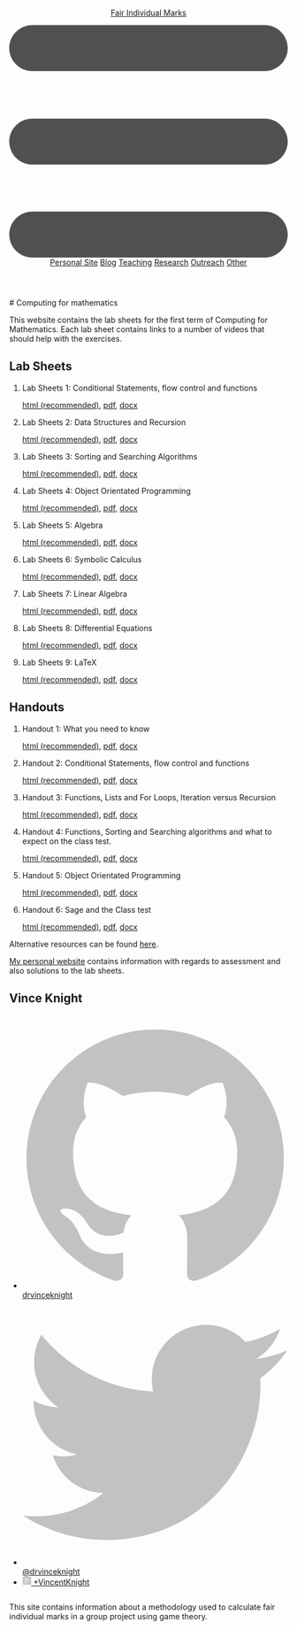 

<head>
<meta charset="utf-8">
<meta http-equiv="X-UA-Compatible" content="IE=edge">
<title>Fair Individual Marks</title>
<meta name="viewport" content="width=device-width">
<link rel="icon" href="./favicon.ico" type="image/x-icon" />
<link rel="stylesheet" href="main.css">

<script>
(function(i,s,o,g,r,a,m){i['GoogleAnalyticsObject']=r;i[r]=i[r]||function(){
(i[r].q=i[r].q||[]).push(arguments)},i[r].l=1*new Date();a=s.createElement(o),
m=s.getElementsByTagName(o)[0];a.async=1;a.src=g;m.parentNode.insertBefore(a,m)
})(window,document,'script','//www.google-analytics.com/analytics.js','ga');

ga('create', 'UA-38016329-2', 'auto');
ga('send', 'pageview');

</script>

</head>
<header class="site-header">

<div class="wrap">

<a class="site-title" href="./index.html">Fair Individual Marks</a>

<nav class="site-nav">
<a href="#" class="menu-icon">
 <svg version="1.1" xmlns="http://www.w3.org/2000/svg" xmlns:xlink="http://www.w3.org/1999/xlink" x="0px" y="0px"
    viewBox="0 0 18 15" enable-background="new 0 0 18 15" xml:space="preserve">
   <path fill="#505050" d="M18,1.484c0,0.82-0.665,1.484-1.484,1.484H1.484C0.665,2.969,0,2.304,0,1.484l0,0C0,0.665,0.665,0,1.484,0
     h15.031C17.335,0,18,0.665,18,1.484L18,1.484z"/>
   <path fill="#505050" d="M18,7.516C18,8.335,17.335,9,16.516,9H1.484C0.665,9,0,8.335,0,7.516l0,0c0-0.82,0.665-1.484,1.484-1.484
     h15.031C17.335,6.031,18,6.696,18,7.516L18,7.516z"/>
   <path fill="#505050" d="M18,13.516C18,14.335,17.335,15,16.516,15H1.484C0.665,15,0,14.335,0,13.516l0,0
     c0-0.82,0.665-1.484,1.484-1.484h15.031C17.335,12.031,18,12.696,18,13.516L18,13.516z"/>
 </svg>
</a>
<div class="trigger">
  <a class="page-link" href="drvinceknight.github.io/">Personal Site</a>
  <a class="page-link" href="drvinceknight.github.io/unpeudemath">Blog</a>
  <a class="page-link" href="drvinceknight.github.io/teaching">Teaching</a>
  <a class="page-link" href="drvinceknight.github.io/research">Research</a>
  <a class="page-link" href="drvinceknight.github.io/outreach">Outreach</a>
  <a class="page-link" href="drvinceknight.github.io/other">Other</a>
</div>
</nav>

</div>
</header>

<body>
<div class="page-content">
<div class="wrap">
<div class="home"> # Computing for mathematics

This website contains the lab sheets for the first term of Computing for Mathematics. Each lab sheet contains links to a number of videos that should help with the exercises.
                 


## Lab Sheets

1. Lab Sheets 1: Conditional Statements, flow control and functions

	[html (recommended)](./LabSheets/Week_02.html), [pdf](./LabSheets/Week_02.pdf), [docx](./LabSheets/Week_02.docx)

2. Lab Sheets 2:  Data Structures and Recursion

	[html (recommended)](./LabSheets/Week_03.html), [pdf](./LabSheets/Week_03.pdf), [docx](./LabSheets/Week_03.docx)

3. Lab Sheets 3:  Sorting and Searching Algorithms

	[html (recommended)](./LabSheets/Week_04.html), [pdf](./LabSheets/Week_04.pdf), [docx](./LabSheets/Week_04.docx)

4. Lab Sheets 4:  Object Orientated Programming

	[html (recommended)](./LabSheets/Week_05.html), [pdf](./LabSheets/Week_05.pdf), [docx](./LabSheets/Week_05.docx)

5. Lab Sheets 5: Algebra

	[html (recommended)](./LabSheets/Week_06.html), [pdf](./LabSheets/Week_06.pdf), [docx](./LabSheets/Week_06.docx)

6. Lab Sheets 6: Symbolic Calculus

	[html (recommended)](./LabSheets/Week_07.html), [pdf](./LabSheets/Week_07.pdf), [docx](./LabSheets/Week_07.docx)

7. Lab Sheets 7: Linear Algebra

	[html (recommended)](./LabSheets/Week_08.html), [pdf](./LabSheets/Week_08.pdf), [docx](./LabSheets/Week_08.docx)

8. Lab Sheets 8: Differential Equations

	[html (recommended)](./LabSheets/Week_09.html), [pdf](./LabSheets/Week_09.pdf), [docx](./LabSheets/Week_09.docx)

9. Lab Sheets 9: LaTeX

	[html (recommended)](./LabSheets/Week_10.html), [pdf](./LabSheets/Week_10.pdf), [docx](./LabSheets/Week_10.docx)


## Handouts

1. Handout 1: What you need to know

	[html (recommended)](./Handouts/handout01.html), [pdf](./Handouts/handout01.pdf), [docx](./Handouts/handout01.docx)

2. Handout 2: Conditional Statements, flow control and functions

	[html (recommended)](./Handouts/handout02.html), [pdf](./Handouts/handout02.pdf), [docx](./Handouts/handout02.docx)

3. Handout 3: Functions, Lists and For Loops, Iteration versus Recursion

	[html (recommended)](./Handouts/handout03.html), [pdf](./Handouts/handout03.pdf), [docx](./Handouts/handout03.docx)

4. Handout 4: Functions, Sorting and Searching algorithms and what to expect on the class test.

	[html (recommended)](./Handouts/handout04.html), [pdf](./Handouts/handout04.pdf), [docx](./Handouts/handout04.docx)

5. Handout 5: Object Orientated Programming

	[html (recommended)](./Handouts/handout05.html), [pdf](./Handouts/handout05.pdf), [docx](./Handouts/handout05.docx)

6. Handout 6: Sage and the Class test

	[html (recommended)](./Handouts/handout06.html), [pdf](./Handouts/handout06.pdf), [docx](./Handouts/handout06.docx)

Alternative resources can be found [here](./alternativeresources.html).

[My personal website](http://www.vincent-knight.com/) contains information with regards to assessment and also solutions to the lab sheets.

<script type="text/javascript">

  var _gaq = _gaq || [];
  _gaq.push(['_setAccount', 'UA-38016329-2']);
  _gaq.push(['_setDomainName', 'github.com']);
  _gaq.push(['_setAllowLinker', true]);
  _gaq.push(['_trackPageview']);

  (function() {
    var ga = document.createElement('script'); ga.type = 'text/javascript'; ga.async = true;
    ga.src = ('https:' == document.location.protocol ? 'https://ssl' : 'http://www') + '.google-analytics.com/ga.js';
    var s = document.getElementsByTagName('script')[0]; s.parentNode.insertBefore(ga, s);
  })();

</script>
                 
</div>
</div>
</div>
<footer class="site-footer">

<div class="wrap">

<h2 class="footer-heading">Vince Knight</h2>

<div class="footer-col-1 column">
  <ul>
    <li>
      <a href="https://github.com/drvinceknight">
        <span class="icon github">
          <svg version="1.1" class="github-icon-svg" xmlns="http://www.w3.org/2000/svg" xmlns:xlink="http://www.w3.org/1999/xlink" x="0px" y="0px"
             viewBox="0 0 16 16" enable-background="new 0 0 16 16" xml:space="preserve">
            <path fill-rule="evenodd" clip-rule="evenodd" fill="#C2C2C2" d="M7.999,0.431c-4.285,0-7.76,3.474-7.76,7.761
            c0,3.428,2.223,6.337,5.307,7.363c0.388,0.071,0.53-0.168,0.53-0.374c0-0.184-0.007-0.672-0.01-1.32
            c-2.159,0.469-2.614-1.04-2.614-1.04c-0.353-0.896-0.862-1.135-0.862-1.135c-0.705-0.481,0.053-0.472,0.053-0.472
            c0.779,0.055,1.189,0.8,1.189,0.8c0.692,1.186,1.816,0.843,2.258,0.645c0.071-0.502,0.271-0.843,0.493-1.037
            C4.86,11.425,3.049,10.76,3.049,7.786c0-0.847,0.302-1.54,0.799-2.082C3.768,5.507,3.501,4.718,3.924,3.65
            c0,0,0.652-0.209,2.134,0.796C6.677,4.273,7.34,4.187,8,4.184c0.659,0.003,1.323,0.089,1.943,0.261
            c1.482-1.004,2.132-0.796,2.132-0.796c0.423,1.068,0.157,1.857,0.077,2.054c0.497,0.542,0.798,1.235,0.798,2.082
            c0,2.981-1.814,3.637-3.543,3.829c0.279,0.24,0.527,0.713,0.527,1.437c0,1.037-0.01,1.874-0.01,2.129
            c0,0.208,0.14,0.449,0.534,0.373c3.081-1.028,5.302-3.935,5.302-7.362C15.76,3.906,12.285,0.431,7.999,0.431z"/>
          </svg>
        </span>
        <span class="username">drvinceknight</span>
      </a>
    </li>
    <li>
      <a href="https://twitter.com/@drvinceknight">
        <span class="icon twitter">
          <svg version="1.1" class="twitter-icon-svg" xmlns="http://www.w3.org/2000/svg" xmlns:xlink="http://www.w3.org/1999/xlink" x="0px" y="0px"
             viewBox="0 0 16 16" enable-background="new 0 0 16 16" xml:space="preserve">
            <path fill="#C2C2C2" d="M15.969,3.058c-0.586,0.26-1.217,0.436-1.878,0.515c0.675-0.405,1.194-1.045,1.438-1.809
            c-0.632,0.375-1.332,0.647-2.076,0.793c-0.596-0.636-1.446-1.033-2.387-1.033c-1.806,0-3.27,1.464-3.27,3.27
            c0,0.256,0.029,0.506,0.085,0.745C5.163,5.404,2.753,4.102,1.14,2.124C0.859,2.607,0.698,3.168,0.698,3.767
            c0,1.134,0.577,2.135,1.455,2.722C1.616,6.472,1.112,6.325,0.671,6.08c0,0.014,0,0.027,0,0.041c0,1.584,1.127,2.906,2.623,3.206
            C3.02,9.402,2.731,9.442,2.433,9.442c-0.211,0-0.416-0.021-0.615-0.059c0.416,1.299,1.624,2.245,3.055,2.271
            c-1.119,0.877-2.529,1.4-4.061,1.4c-0.264,0-0.524-0.015-0.78-0.046c1.447,0.928,3.166,1.469,5.013,1.469
            c6.015,0,9.304-4.983,9.304-9.304c0-0.142-0.003-0.283-0.009-0.423C14.976,4.29,15.531,3.714,15.969,3.058z"/>
          </svg>
        </span>
        <span class="username">@drvinceknight</span>
      </a>
    </li>
    <li>
      <a href="https://plus.google.com/+VincentKnight">
        <span class="icon G+">
            <svg version="1.1" id="Layer_1" xmlns="http://www.w3.org/2000/svg" xmlns:xlink="http://www.w3.org/1999/xlink" x="0px" y="0px"
                 width="16px" height="16px" viewBox="0 0 134.658 131.646" enable-background="new 0 0 134.658 131.646"
                 xml:space="preserve">
            <g>
                <path fill="#C2C2C2" d="M126.515,4.109H8.144c-2.177,0-3.94,1.763-3.94,3.938v115.546c0,2.179,1.763,3.942,3.94,3.942h118.371
                    c2.177,0,3.94-1.764,3.94-3.942V8.048C130.455,5.872,128.691,4.109,126.515,4.109z"/>
                <g>
                    <path fill="#FFFFFF" d="M70.479,71.845l-3.983-3.093c-1.213-1.006-2.872-2.334-2.872-4.765c0-2.441,1.659-3.993,3.099-5.43
                        c4.64-3.652,9.276-7.539,9.276-15.73c0-8.423-5.3-12.854-7.84-14.956h6.849l7.189-4.517H60.418
                        c-5.976,0-14.588,1.414-20.893,6.619c-4.752,4.1-7.07,9.753-7.07,14.842c0,8.639,6.633,17.396,18.346,17.396
                        c1.106,0,2.316-0.109,3.534-0.222c-0.547,1.331-1.1,2.439-1.1,4.32c0,3.431,1.763,5.535,3.317,7.528
                        c-4.977,0.342-14.268,0.893-21.117,5.103c-6.523,3.879-8.508,9.525-8.508,13.51c0,8.202,7.731,15.842,23.762,15.842
                        c19.01,0,29.074-10.519,29.074-20.932C79.764,79.709,75.344,75.943,70.479,71.845z M56,59.107
                        c-9.51,0-13.818-12.294-13.818-19.712c0-2.888,0.547-5.87,2.428-8.199c1.773-2.218,4.861-3.657,7.744-3.657
                        c9.168,0,13.923,12.404,13.923,20.382c0,1.996-0.22,5.533-2.762,8.09C61.737,57.785,58.762,59.107,56,59.107z M56.109,103.65
                        c-11.826,0-19.452-5.657-19.452-13.523c0-7.864,7.071-10.524,9.504-11.405c4.64-1.561,10.611-1.779,11.607-1.779
                        c1.105,0,1.658,0,2.538,0.111c8.407,5.983,12.056,8.965,12.056,14.629C72.362,98.542,66.723,103.65,56.109,103.65z"/>
                    <polygon fill="#FFFFFF" points="98.393,58.938 98.393,47.863 92.923,47.863 92.923,58.938 81.866,58.938 81.866,64.469
                        92.923,64.469 92.923,75.612 98.393,75.612 98.393,64.469 109.506,64.469 109.506,58.938       "/>
                </g>
            </g>
            </svg>
        </span>
        <span class="username">+VincentKnight</span>
      </a>
    </li>
  </ul>
</div>

<div class="footer-col-2 column">
  <p class="text">This site contains information about a methodology used to calculate fair individual marks in a group project using game theory.</p>
</div>

</div>

</footer>
</body>
